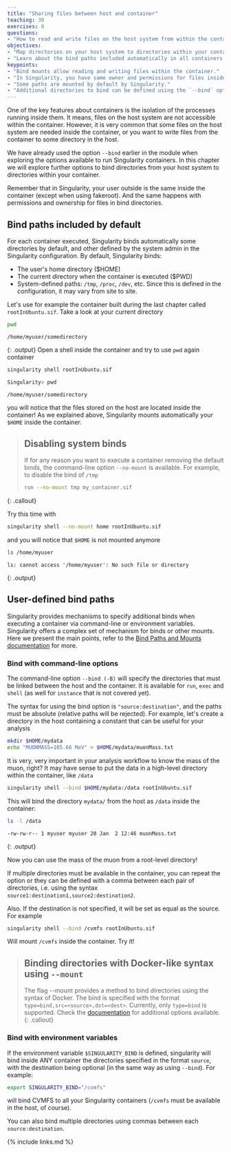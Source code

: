 ```yaml
---
title: "Sharing files between host and container"
teaching: 30
exercises: 0
questions:
- "How to read and write files on the host system from within the container?"
objectives:
- "Map directories on your host system to directories within your container."
- "Learn about the bind paths included automatically in all containers."
keypoints:
- "Bind mounts allow reading and writing files within the container."
- "In Singularity, you have same owner and permissions for files inside and outside the container."
- "Some paths are mounted by default by Singularity."
- "Additional directories to bind can be defined using the `--bind` option or the environment variable `$SINGULARITY_BIND`."
---
```


One of the key features about containers is the isolation of the processes running inside them. It means,
files on the host system are not accessible within the container.
However, it is
very common that some files on the host system are needed inside the container, or you want to write files from the
container to some directory in the host.

We have already used the option `--bind` earlier in the module when exploring the options available to run Singularity
containers. In this chapter we will explore further options to bind directories from your host system to directories
within your container.

Remember that in Singularity, your user outside is the same inside the container (except when using fakeroot).
And the same happens with permissions and ownership for files in bind directories.

## Bind paths included by default

For each container executed, Singularity binds automatically some directories by default, and other defined
by the system admin in the Singularity configuration. By default, Singularity binds:
* The user's home directory ($HOME)
* The current directory when the container is executed ($PWD)
* System-defined paths: `/tmp`, `/proc`, `/dev`, etc.
Since this is defined in the configuration, it may vary from site to site.

Let's use for example the container built during the last chapter called `rootInUbuntu.sif`. Take a look at your
current directory
```bash
pwd
```
~~~
/home/myuser/somedirectory
~~~
{: .output}
Open a shell inside the container and try to use `pwd` again
container
```bash
singularity shell rootInUbuntu.sif

Singularity> pwd
```
~~~
/home/myuser/somedirectory
~~~
you will notice that the files stored on the host are located inside the container! As we explained above, Singularity
mounts automatically your `$HOME` inside the container.

> ## Disabling system binds
>
> If for any reason you want to execute a container removing the default binds, the command-line option `--no-mount`
> is available. For example, to disable the bind of `/tmp`
> ```bash
> run --no-mount tmp my_container.sif
> ```
{: .callout}

Try this time with
```bash
singularity shell --no-mount home rootInUbuntu.sif
```
and you will notice that `$HOME` is not mounted anymore
```bash
ls /home/myuser
```
~~~
ls: cannot access '/home/myuser': No such file or directory
~~~
{: .output}

## User-defined bind paths

Singularity provides mechanisms to specify additional binds when executing a container via command-line
or environment variables. Singularity offers a complex set of mechanism for binds or other mounts.
Here we present the main points, refer to the
[Bind Paths and Mounts documentation](https://apptainer.org/docs/user/main/bind_paths_and_mounts.html) for more.

### Bind with command-line options

The command-line option `--bind (-B)` will specify the directories that must be linked between the
host and the container. It is available for `run`, `exec` and `shell` (as well for `instance` that is
not covered yet).

The syntax for using the bind option is `"source:destination"`, and the paths must be absolute (relative
paths will be rejected). For example, let's create a directory in the host containing a constant that can be useful
for your analysis
```bash
mkdir $HOME/mydata
echo "MUONMASS=105.66 MeV" > $HOME/mydata/muonMass.txt
```
It is very, very important in your analysis workflow to know the mass of the muon, right? It may have sense to put the data
in a high-level directory within the container, like `/data`
```bash
singularity shell --bind $HOME/mydata:/data rootInUbuntu.sif
```
This will bind the directory `mydata/` from the host as `/data` inside the container:
```bash
ls -l /data
```
~~~
-rw-rw-r-- 1 myuser myuser 20 Jan  2 12:46 muonMass.txt
~~~
{: .output}

Now you can use the mass of the muon from a root-level directory!

If multiple directories must be available in the container, you can repeat the option or they can be defined with a comma between each pair of directories,
i.e. using the syntax `source1:destination1,source2:destination2`.

Also. If the destination is not specified, it will be set as equal as the source. For example
```bash
singularity shell --bind /cvmfs rootInUbuntu.sif
```
Will mount `/cvmfs` inside the container. Try it!

> ## Binding directories with Docker-like syntax using `--mount`
>
> The flag --mount provides a method to bind directories using the syntax of Docker.
> The bind is specified with the format `type=bind,src=<source>,dst=<dest>`.
> Currently, only `type=bind` is supported. Check the
> [documentation](https://apptainer.org/docs/user/main/bind_paths_and_mounts.html#mount-examples) for
> additional options available.
{: .callout}

### Bind with environment variables

If the environment variable `$SINGULARITY_BIND` is defined, singularity will bind inside ANY container
the directories specified in the format `source`, with the destination being optional (in the same way as using
`--bind`). For example:
```bash
export SINGULARITY_BIND="/cvmfs"
```
will bind CVMFS to all your Singularity containers (`/cvmfs` must be available in the host, of course).

You can also bind multiple directories using commas between each `source:destination`.


{% include links.md %}
